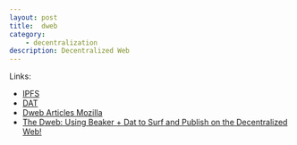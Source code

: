 ```yaml
---
layout: post
title:  dweb
category:
    - decentralization
description: Decentralized Web
---
```


Links:
- [IPFS](https://ipfs.io/)
- [DAT](https://datproject.org/)
- [Dweb Articles Mozilla](https://hacks.mozilla.org/category/dweb/)
- [The Dweb: Using Beaker + Dat to Surf and Publish on the Decentralized Web!](https://medium.com/@blakeface/dat-decentralized-web-tutorial-5ece6238bc84)
